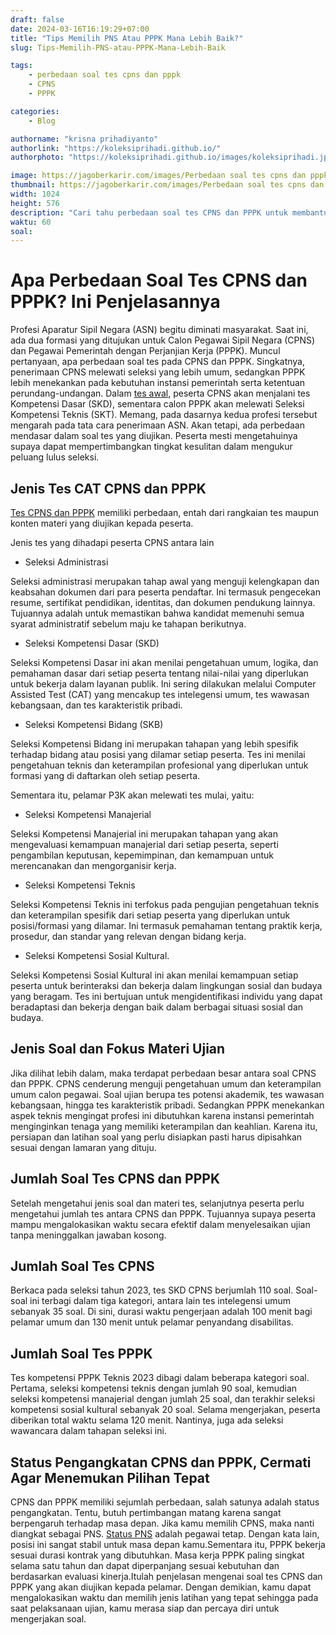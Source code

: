 ```yaml
---
draft: false
date: 2024-03-16T16:19:29+07:00
title: "Tips Memilih PNS Atau PPPK Mana Lebih Baik?"
slug: Tips-Memilih-PNS-atau-PPPK-Mana-Lebih-Baik

tags:
    - perbedaan soal tes cpns dan pppk
    - CPNS
    - PPPK

categories:
    - Blog

authorname: "krisna prihadiyanto"
authorlink: "https://koleksiprihadi.github.io/"
authorphoto: "https://koleksiprihadi.github.io/images/koleksiprihadi.jpeg"

image: https://jagoberkarir.com/images/Perbedaan soal tes cpns dan pppk.png
thumbnail: https://jagoberkarir.com/images/Perbedaan soal tes cpns dan pppk.png
width: 1024
height: 576
description: "Cari tahu perbedaan soal tes CPNS dan PPPK untuk membantu kamu mempersiapkan diri dalam mengerjakan materi ujian. Baca selengkapnya di sini."
waktu: 60
soal:
---
```


# Apa Perbedaan Soal Tes CPNS dan PPPK? Ini Penjelasannya 

Profesi Aparatur Sipil Negara (ASN) begitu diminati masyarakat. Saat ini, ada dua formasi yang ditujukan untuk Calon Pegawai Sipil Negara (CPNS) dan Pegawai Pemerintah dengan Perjanjian Kerja (PPPK). Muncul pertanyaan, apa perbedaan soal tes pada CPNS dan PPPK. Singkatnya, penerimaan CPNS melewati seleksi yang lebih umum, sedangkan PPPK lebih menekankan pada kebutuhan instansi pemerintah serta ketentuan perundang-undangan.  Dalam [tes awal](https://jadiasn.id/pppk-sama-dengan-cpns/), peserta CPNS akan menjalani tes Kompetensi Dasar (SKD), sementara calon PPPK akan melewati Seleksi Kompetensi Teknis (SKT). Memang, pada dasarnya kedua profesi tersebut mengarah pada tata cara penerimaan ASN. Akan tetapi, ada perbedaan mendasar dalam soal tes yang diujikan. Peserta mesti mengetahuinya supaya dapat mempertimbangkan tingkat kesulitan dalam mengukur peluang lulus seleksi. 

## Jenis Tes CAT CPNS dan PPPK

[Tes CPNS dan PPPK](https://news.detik.com/berita/d-7135573/perbedaan-tes-seleksi-cpns-dan-pppk-jenis-alur-dan-tahapan) memiliki perbedaan, entah dari rangkaian tes maupun konten materi yang diujikan kepada peserta.

Jenis tes yang dihadapi peserta CPNS antara lain

- Seleksi Administrasi
  
Seleksi administrasi merupakan tahap awal yang menguji kelengkapan dan keabsahan dokumen dari para peserta pendaftar. Ini termasuk pengecekan resume, sertifikat pendidikan, identitas, dan dokumen pendukung lainnya. Tujuannya adalah untuk memastikan bahwa kandidat memenuhi semua syarat administratif sebelum maju ke tahapan berikutnya. 

 

- Seleksi Kompetensi Dasar (SKD)  

Seleksi Kompetensi Dasar ini akan menilai pengetahuan umum, logika, dan pemahaman dasar dari setiap peserta tentang nilai-nilai yang diperlukan untuk bekerja dalam layanan publik. Ini sering dilakukan melalui Computer Assisted Test (CAT) yang mencakup tes intelegensi umum, tes wawasan kebangsaan, dan tes karakteristik pribadi. 
 

- Seleksi Kompetensi Bidang (SKB) 

Seleksi Kompetensi Bidang ini merupakan tahapan yang lebih spesifik terhadap bidang atau posisi yang dilamar setiap peserta. Tes ini menilai pengetahuan teknis dan keterampilan profesional yang diperlukan untuk formasi yang di daftarkan oleh setiap peserta.  

 

Sementara itu, pelamar P3K akan melewati tes mulai, yaitu: 

- Seleksi Kompetensi Manajerial 

Seleksi Kompetensi Manajerial ini merupakan tahapan yang akan mengevaluasi kemampuan manajerial dari setiap peserta, seperti pengambilan keputusan, kepemimpinan, dan kemampuan untuk merencanakan dan mengorganisir kerja. 
 

- Seleksi Kompetensi Teknis 

Seleksi Kompetensi Teknis ini terfokus pada pengujian pengetahuan teknis dan keterampilan spesifik dari setiap peserta yang diperlukan untuk posisi/formasi yang dilamar. Ini termasuk pemahaman tentang praktik kerja, prosedur, dan standar yang relevan dengan bidang kerja. 
 

- Seleksi Kompetensi Sosial Kultural. 

Seleksi Kompetensi Sosial Kultural ini akan menilai kemampuan setiap peserta untuk berinteraksi dan bekerja dalam lingkungan sosial dan budaya yang beragam. Tes ini bertujuan untuk mengidentifikasi individu yang dapat beradaptasi dan bekerja dengan baik dalam berbagai situasi sosial dan budaya. 

## Jenis Soal dan Fokus Materi Ujian 

Jika dilihat lebih dalam, maka terdapat perbedaan besar antara soal CPNS dan PPPK. CPNS cenderung menguji pengetahuan umum dan keterampilan umum calon pegawai. Soal ujian berupa tes potensi akademik, tes wawasan kebangsaan, hingga tes karakteristik pribadi.  Sedangkan PPPK menekankan aspek teknis mengingat profesi ini dibutuhkan karena instansi pemerintah menginginkan tenaga yang memiliki keterampilan dan keahlian. Karena itu, persiapan dan latihan soal yang perlu disiapkan pasti harus dipisahkan sesuai dengan lamaran yang dituju. 

## Jumlah Soal Tes CPNS dan PPPK 

Setelah mengetahui jenis soal dan materi tes, selanjutnya peserta perlu mengetahui jumlah tes antara CPNS dan PPPK. Tujuannya supaya peserta mampu mengalokasikan waktu secara efektif dalam menyelesaikan ujian tanpa meninggalkan jawaban kosong. 

## Jumlah Soal Tes CPNS 

Berkaca pada seleksi tahun 2023, tes SKD CPNS berjumlah 110 soal. Soal-soal ini terbagi dalam tiga kategori, antara lain tes intelegensi umum sebanyak 35 soal. Di sini, durasi waktu pengerjaan adalah 100 menit bagi pelamar umum dan 130 menit untuk pelamar penyandang disabilitas. 

## Jumlah Soal Tes PPPK 

Tes kompetensi PPPK Teknis 2023 dibagi dalam beberapa kategori soal. Pertama, seleksi kompetensi teknis dengan jumlah 90 soal, kemudian seleksi kompetensi manajerial dengan jumlah 25 soal, dan terakhir seleksi kompetensi sosial kultural sebanyak 20 soal. Selama mengerjakan, peserta diberikan total waktu selama 120 menit. Nantinya, juga ada seleksi wawancara dalam tahapan seleksi ini. 

## Status Pengangkatan CPNS dan PPPK, Cermati Agar Menemukan Pilihan Tepat 

CPNS dan PPPK memiliki sejumlah perbedaan, salah satunya adalah status pengangkatan. Tentu, butuh pertimbangan matang karena sangat berpengaruh terhadap masa depan. Jika kamu memilih CPNS, maka nanti diangkat sebagai PNS. [Status PNS](https://www.cnbcindonesia.com/news/20230811115437-4-462184/ini-beda-pns-pppk-status-gaji-tunjangan) adalah pegawai tetap. Dengan kata lain, posisi ini sangat stabil untuk masa depan kamu.Sementara itu, PPPK bekerja sesuai durasi kontrak yang dibutuhkan. Masa kerja PPPK paling singkat selama satu tahun dan dapat diperpanjang sesuai kebutuhan dan berdasarkan evaluasi kinerja.Itulah penjelasan mengenai soal tes CPNS dan PPPK yang akan diujikan kepada pelamar. Dengan demikian, kamu dapat mengalokasikan waktu dan memilih jenis latihan yang tepat sehingga pada saat pelaksanaan ujian, kamu merasa siap dan percaya diri untuk mengerjakan soal. 